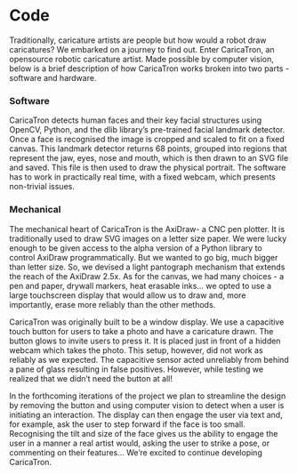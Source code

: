 # Code

Traditionally, caricature artists are people but how would a robot draw caricatures? We embarked on a journey to find out. Enter CaricaTron, an opensource robotic caricature artist. Made possible by computer vision, below is a brief description of how CaricaTron works broken into two parts - software and hardware.

### Software

CaricaTron detects human faces and their key facial structures using OpenCV, Python, and the dlib library’s pre-trained facial landmark detector. Once a face is recognised the image is cropped and scaled to fit on a fixed canvas. This landmark detector returns 68 points, grouped into regions that represent the jaw, eyes, nose and mouth, which is then drawn to an SVG file and saved. This file is then used to draw the physical portrait. The software has to work in practically real time, with a fixed webcam, which presents non-trivial issues.

### Mechanical

The mechanical heart of CaricaTron is the AxiDraw- a CNC pen plotter. It is traditionally used to draw SVG images on a letter size paper. We were lucky enough to be given access to the alpha version of a Python library to control AxiDraw programmatically. But we wanted to go big, much bigger than letter size. So, we devised a light pantograph mechanism that extends the reach of the AxiDraw 2.5x. As for the canvas, we had many choices - a pen and paper, drywall markers, heat erasable inks… we opted to use a large touchscreen display that would allow us to draw and, more importantly, erase more reliably than the other methods.

CaricaTron was originally built to be a window display. We use a capacitive touch button for users to take a photo and have a caricature drawn. The button glows to invite users to press it. It is placed just in front of a hidden webcam which takes the photo. This setup, however, did not work as reliably as we expected. The capacitive sensor acted unreliably from behind a pane of glass resulting in false positives. However, while testing we realized that we didn’t need the button at all!

In the forthcoming iterations of the project we plan to streamline the design by removing the button and using computer vision to detect when a user is initiating an interaction. The display can then engage the user via text and, for example, ask the user to step forward if the face is too small. Recognising the tilt and size of the face gives us the ability to engage the user in a manner a real artist would, asking the user to strike a pose, or commenting on their features… We’re excited to continue developing CaricaTron.
